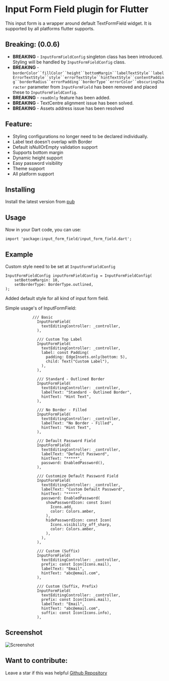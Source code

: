 # Input Form Field plugin for Flutter

This input form is a wrapper around default TextFormField widget. It is supported by all platforms flutter supports.

## Breaking: (0.0.6)
* **BREAKING** - `InputFormFieldConfig` singleton class has been introduced. Styling will be handled by `InputFormFieldConfig` class.
* **BREAKING** - `borderColor``fillColor``height``bottomMargin``labelTextStyle``labelErrorTextStyle``style``errorTextStyle``hintTextStyle``contentPadding``borderRadius``errorPadding``borderType``errorColor``obscuringCharacter` parameter from `InputFormField` has been removed and placed these to `InputFormFieldConfig`.
* **BREAKING** - `readOnly` feature has been added.
* **BREAKING** - TextCentre alignment issue has been solved.
* **BREAKING** - Assets address issue has been resolved

## Feature: 
- Styling configurations no longer need to be declared individually.
- Label text doesn't overlap with Border 
- Default isNullOrEmpty validation support 
- Supports bottom margin 
- Dynamic height support 
- Easy password visibility 
- Theme support 
- All platform support

## Installing
Install the latest version from [pub](https://pub.dev/packages/input_form_field/install)

## Usage
Now in your Dart code, you can use:
```
import 'package:input_form_field/input_form_field.dart';
```

## Example

Custom style need to be set at `InputFormFieldConfig`
```
InputFormFieldConfig inputFormFieldConfig = InputFormFieldConfig(
    setBottomMargin: 10,
    setBorderType: BorderType.outlined,
);

```
Added default style for all kind of input form field.

Simple usage's of InputFormField:
```
            /// Basic
              InputFormField(
                textEditingController: _controller,
              ),

              /// Custom Top Label
              InputFormField(
                textEditingController: _controller,
                label: const Padding(
                  padding: EdgeInsets.only(bottom: 5),
                  child: Text("Custom Label"),
                ),
              ),

              /// Standard - Outlined Border
              InputFormField(
                textEditingController: _controller,
                labelText: "Standard - Outlined Border",
                hintText: "Hint Text",
              ),

              /// No Border - Filled
              InputFormField(
                textEditingController: _controller,
                labelText: "No Border - Filled",
                hintText: "Hint Text",
              ),

              /// Default Password Field
              InputFormField(
                textEditingController: _controller,
                labelText: "Default Password",
                hintText: "*****",
                password: EnabledPassword(),
              ),

              /// Customize Default Password Field
              InputFormField(
                textEditingController: _controller,
                labelText: "Custom Default Password",
                hintText: "*****",
                password: EnabledPassword(
                  showPasswordIcon: const Icon(
                    Icons.add,
                    color: Colors.amber,
                  ),
                  hidePasswordIcon: const Icon(
                    Icons.visibility_off_sharp,
                    color: Colors.amber,
                  ),
                ),
              ),

              /// Custom (Suffix)
              InputFormField(
                textEditingController: _controller,
                prefix: const Icon(Icons.mail),
                labelText: "Email",
                hintText: "abc@email.com",
              ),

              /// Custom (Suffix, Prefix)
              InputFormField(
                textEditingController: _controller,
                prefix: const Icon(Icons.mail),
                labelText: "Email",
                hintText: "abc@email.com",
                suffix: const Icon(Icons.info),
              ),
```
## Screenshot
![Screenshot](/assets/demo.png)

## Want to contribute:
Leave a star if this was helpful [Github Repository](https://github.com/dinurymomshad/input_form_field)